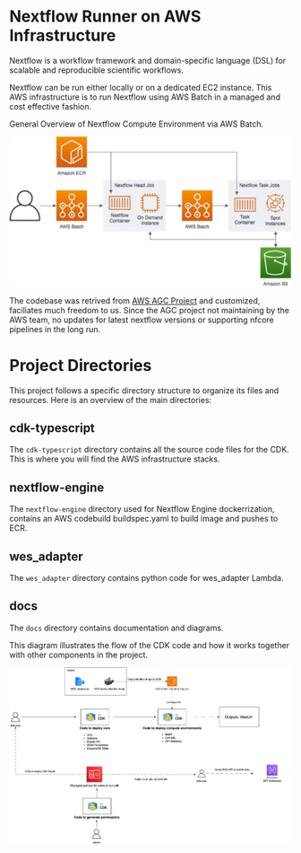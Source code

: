 # Nextflow Runner on AWS Infrastructure

Nextflow is a workflow framework and domain-specific language (DSL) for scalable and reproducible scientific workflows.

Nextflow can be run either locally or on a dedicated EC2 instance. This AWS infrastructure is to run Nextflow using AWS Batch in a managed and cost effective fashion.

General Overview of Nextflow Compute Environment via AWS Batch.

![AWS](docs/nextflow-on-aws-infrastructure.jpg)

The codebase was retrived from [AWS AGC Project](https://github.com/aws/amazon-genomics-cli) and customized, faciliates much freedom to us.
Since the AGC project not maintaining by the AWS team, no updates for latest nextflow versions or supporting nfcore pipelines in the long run.

# Project Directories

This project follows a specific directory structure to organize its files and resources. Here is an overview of the main directories:

## cdk-typescript

The `cdk-typescript` directory contains all the source code files for the CDK. This is where you will find the AWS infrastructure stacks.

## nextflow-engine

The `nextflow-engine` directory used for Nextflow Engine dockerrization, contains an AWS codebuild buildspec.yaml to build image and pushes to ECR.

## wes_adapter

The `wes_adapter` directory contains python code for wes_adapter Lambda.

## docs

The `docs` directory contains documentation and diagrams.



This diagram illustrates the flow of the CDK code and how it works together with other components in the project.

![CDK](docs/cdk-flow.png)
